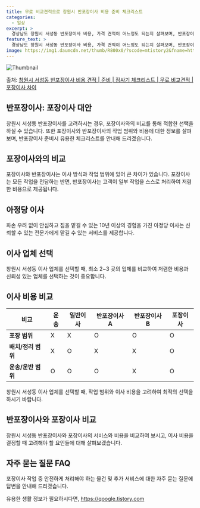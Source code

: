 ```yaml
---
title: 무료 비교견적으로 창원시 반포장이사 비용 준비 체크리스트
categories:
  - 일상
excerpt: >
  경상남도 창원시 서성동 반포장이사 비용, 가격 견적이 어느정도 되는지 살펴보며, 반포장이사를 준비함에 있어 짐싸기 준비 체크리스트가 무엇인지 보겠습니다. 마지막으로 포장이사와 차이점을 통해 무료 비교견적으로 어떤 것이 더 합리적인 선택인지 공유 드립니다.창원시 서성동 포장이사 견적 샘플 보기 👈 클릭창원시 서성동 포장이사 가격 살펴보기 👈 클릭창원시 서성동 반포장이사 평균 이사 비용평수창원시 서성동 평균 이사 비용원룸 이사9평 이하 (1톤)30만원~투룸/쓰리룸 이사16평 ~ 20평 (2.5톤)80만원~쓰리룸 이사21평 (5톤) ~110만원~우리집 무료 이사견적 받기 👈 클릭포장 vs 반포장: 이사 방식 비교이사 비용과 작업 범위에 대한 가장 큰 차이포장이사는 이사 전체를 담당하여 약간 비싼 편이지만..
feature_text: >
  경상남도 창원시 서성동 반포장이사 비용, 가격 견적이 어느정도 되는지 살펴보며, 반포장이사를 준비함에 있어 짐싸기 준비 체크리스트가 무엇인지 보겠습니다. 마지막으로 포장이사와 차이점을 통해 무료 비교견적으로 어떤 것이 더 합리적인 선택인지 공유 드립니다.창원시 서성동 포장이사 견적 샘플 보기 👈 클릭창원시 서성동 포장이사 가격 살펴보기 👈 클릭창원시 서성동 반포장이사 평균 이사 비용평수창원시 서성동 평균 이사 비용원룸 이사9평 이하 (1톤)30만원~투룸/쓰리룸 이사16평 ~ 20평 (2.5톤)80만원~쓰리룸 이사21평 (5톤) ~110만원~우리집 무료 이사견적 받기 👈 클릭포장 vs 반포장: 이사 방식 비교이사 비용과 작업 범위에 대한 가장 큰 차이포장이사는 이사 전체를 담당하여 약간 비싼 편이지만..
image: https://img1.daumcdn.net/thumb/R800x0/?scode=mtistory2&fname=https%3A%2F%2Fblog.kakaocdn.net%2Fdn%2Fv9FbR%2FbtsHct7dm8S%2FkttiOfQBFCyNJJuLBsk8V1%2Fimg.webp
---
```


![Thumbnail](https://img1.daumcdn.net/thumb/R800x0/?scode=mtistory2&fname=https%3A%2F%2Fblog.kakaocdn.net%2Fdn%2Fv9FbR%2FbtsHct7dm8S%2FkttiOfQBFCyNJJuLBsk8V1%2Fimg.webp)

<p>출처: <a href="https://qoogle.tistory.com/9372" rel="dofollow">창원시 서성동 반포장이사 비용 견적 | 준비 | 짐싸기 체크리스트 | 무료 비교견적 | 포장이사 차이</a> </p>

## 반포장이사: 포장이사 대안

창원시 서성동 반포장이사를 고려하시는 경우, 포장이사와의 비교를 통해 적합한 선택을 하실 수 있습니다. 또한 포장이사와 반포장이사의 작업
범위와 비용에 대한 정보를 살펴보며, 반포장이사 준비시 유용한 체크리스트를 안내해 드리겠습니다.

## 포장이사와의 비교

포장이사와 반포장이사는 이사 방식과 작업 범위에 있어 큰 차이가 있습니다. 포장이사는 모든 작업을 전담하는 반면, 반포장이사는 고객이 일부
작업을 스스로 처리하여 저렴한 비용으로 제공됩니다.

## 아정당 이사

파손 우려 없이 안심하고 짐을 맡길 수 있는 10년 이상의 경험을 가진 아정당 이사는 신뢰할 수 있는 전문가에게 맡길 수 있는 서비스를
제공합니다.

## 이사 업체 선택

창원시 서성동 이사 업체를 선택할 때, 최소 2~3 곳의 업체를 비교하여 저렴한 비용과 신뢰성 있는 업체를 선택하는 것이 중요합니다.

## 이사 비용 비교

**비교** | **운송** | **일반이사** | **반포장이사 A** | **반포장이사 B** | **포장이사**  
---|---|---|---|---|---  
**포장 범위** | X | X | O | O | O  
**배치/정리 범위** | X | O | X | X | O  
**운송/운반 범위** | O | O | O | X | O  
  
창원시 서성동 이사 업체를 선택할 때, 작업 범위와 이사 비용을 고려하여 최적의 선택을 하시기 바랍니다.

## 반포장이사와 포장이사 비교

창원시 서성동 반포장이사와 포장이사의 서비스와 비용을 비교하여 보시고, 이사 비용을 결정할 때 고려해야 할 요인들에 대해 살펴보겠습니다.

## 자주 묻는 질문 FAQ

포장이사 작업 중 안전하게 처리해야 하는 물건 및 추가 서비스에 대한 자주 묻는 질문에 답변을 안내해 드리겠습니다.

 

유용한 생활 정보가 필요하시다면, <a href="https://qoogle.tistory.com" rel="dofollow">https://qoogle.tistory.com</a>


